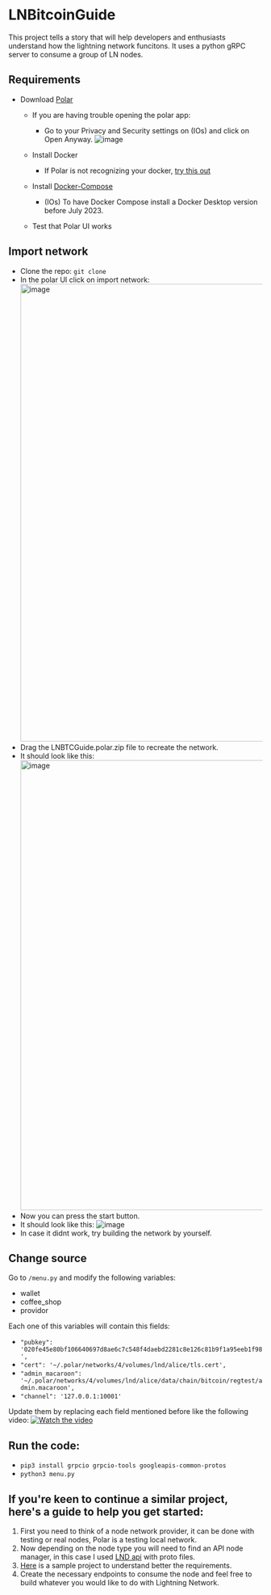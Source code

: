 # LNBitcoinGuide
This project tells a story that will help developers and enthusiasts understand how the lightning network funcitons. It uses a python gRPC server to consume a group of LN nodes.
## Requirements
- Download [Polar](https://lightningpolar.com/)
  - If you are having trouble opening the polar app:
    - Go to your Privacy and Security settings on (IOs) and click on Open Anyway.
      ![image](https://github.com/joseblock/LNBitcoinGuide/assets/40869458/24d6371a-65f3-4b87-a2ab-254604943562)

  - Install Docker
    - If Polar is not recognizing your docker, [try this out](https://forums.docker.com/t/is-a-missing-docker-sock-file-a-bug/134351/2)
  - Install [Docker-Compose](https://docs.docker.com/desktop/release-notes/)
    - (IOs) To have Docker Compose install a Docker Desktop version before July 2023.
  - Test that Polar UI works
## Import network
- Clone the repo: `git clone`
- In the polar UI click on import network:
  <img width="906" alt="image" src="https://github.com/joseblock/LNBitcoinGuide/assets/40869458/c9f766c8-3f83-4ac1-b659-2dc29461231b">
- Drag the LNBTCGuide.polar.zip file to recreate the network.
- It should look like this:
  <img width="891" alt="image" src="https://github.com/joseblock/LNBitcoinGuide/assets/40869458/1856d727-3903-40c5-af16-c232abfaf513">
- Now you can press the start button.
- It should look like this:
  ![image](https://github.com/joseblock/LNBitcoinGuide/assets/40869458/fc80e2a0-b544-466f-8ed9-337fa0ea85a4)
- In case it didnt work, try building the network by yourself.
## Change source

Go to `/menu.py` and modify the following variables:
  - wallet
  - coffee_shop
  - providor

Each one of this variables will contain this fields:
  - `"pubkey": '020fe45e80bf106640697d8ae6c7c548f4daebd2281c8e126c81b9f1a95eeb1f98',` 
  - `"cert": '~/.polar/networks/4/volumes/lnd/alice/tls.cert',`
  - `"admin_macaroon": '~/.polar/networks/4/volumes/lnd/alice/data/chain/bitcoin/regtest/admin.macaroon',`
  - `"channel": '127.0.0.1:10001'`

Update them by replacing each field mentioned before like the following video:
[![Watch the video](https://img.youtube.com/vi/SiuX6BvfEv8/0.jpg)](https://www.youtube.com/watch?v=SiuX6BvfEv8)

## Run the code:
  - `pip3 install grpcio grpcio-tools googleapis-common-protos`
  - `python3 menu.py` 

## If you're keen to continue a similar project, here's a guide to help you get started:
1. First you need to think of a node network provider, it can be done with testing or real nodes, Polar is a testing local network.
2. Now depending on the node type you will need to find an API node manager, in this case I used [LND api](https://lightning.engineering/api-docs/category/lightning-service/index.html) with proto files.
3. [Here](https://github.com/lightningnetwork/lnd/blob/master/docs/grpc/python.md) is a sample project to understand better the requirements.
4. Create the necessary endpoints to consume the node and feel free to build whatever you would like to do with Lightning Network.
